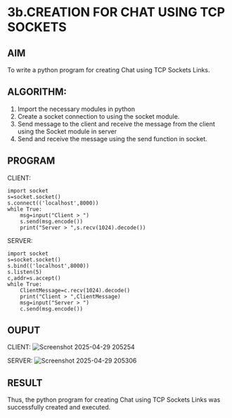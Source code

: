 # 3b.CREATION FOR CHAT USING TCP SOCKETS
## AIM
To write a python program for creating Chat using TCP Sockets Links.
## ALGORITHM:
1. Import the necessary modules in python
2. Create a socket connection to using the socket module.
3. Send message to the client and receive the message from the client using the Socket module in
 server
4. Send and receive the message using the send function in socket.
## PROGRAM
CLIENT:
```
import socket
s=socket.socket()
s.connect(('localhost',8000))
while True:
    msg=input("Client > ")
    s.send(msg.encode())
    print("Server > ",s.recv(1024).decode())
```
SERVER:
```
import socket
s=socket.socket()
s.bind(('localhost',8000))
s.listen(5)
c,addr=s.accept()
while True:
    ClientMessage=c.recv(1024).decode()
    print("Client > ",ClientMessage)
    msg=input("Server > ")
    c.send(msg.encode())
```
## OUPUT
CLIENT:
![Screenshot 2025-04-29 205254](https://github.com/user-attachments/assets/547f18dd-94ca-44c9-8ad7-bc6cfbadfbc2)

SERVER:
![Screenshot 2025-04-29 205306](https://github.com/user-attachments/assets/5e11b595-8158-4223-85cd-2ef115b78cca)

## RESULT
Thus, the python program for creating Chat using TCP Sockets Links was successfully 
created and executed.
